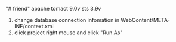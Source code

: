 "# friend" 
apache tomact 9.0v
sts 3.9v

1. change database connection infomation in WebContent/META-INF/context.xml
2. click project right mouse and click "Run As"
